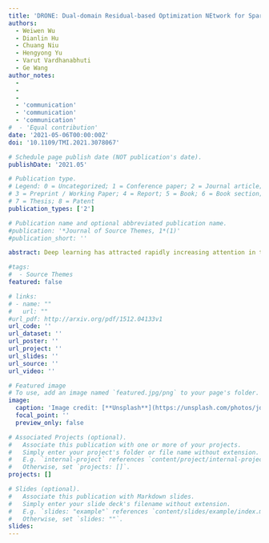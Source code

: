 ```yaml
---
title: 'DRONE: Dual-domain Residual-based Optimization NEtwork for Sparse-view CT Reconstruction'
authors:
  - Weiwen Wu
  - Dianlin Hu
  - Chuang Niu
  - Hengyong Yu
  - Varut Vardhanabhuti
  - Ge Wang
author_notes:
  - 
  - 
  - 
  - 'communication'
  - 'communication'
  - 'communication'
#  - 'Equal contribution'
date: '2021-05-06T00:00:00Z'
doi: '10.1109/TMI.2021.3078067'

# Schedule page publish date (NOT publication's date).
publishDate: '2021.05'

# Publication type.
# Legend: 0 = Uncategorized; 1 = Conference paper; 2 = Journal article;
# 3 = Preprint / Working Paper; 4 = Report; 5 = Book; 6 = Book section;
# 7 = Thesis; 8 = Patent
publication_types: ['2']

# Publication name and optional abbreviated publication name.
#publication: '*Journal of Source Themes, 1*(1)'
#publication_short: ''

abstract: Deep learning has attracted rapidly increasing attention in the field of tomographic image reconstruction, especially for CT, MRI, PET/SPECT, ultrasound and optical imaging. Among various topics, sparse-view CT remains a challenge which targets a decent image reconstruction from very few projections. To address this challenge, in this article we propose a Dual-domain Residual-based Optimization NEtwork (DRONE). DRONE consists of three modules respectively for embedding, refinement, and awareness. In the embedding module, a sparse sinogram is first extended. Then, sparse-view artifacts are effectively suppressed in the image domain. After that, the refinement module recovers image details in the residual data and image domains synergistically. Finally, the results from the embedding and refinement modules in the data and image domains are regularized for optimized image quality in the awareness module, which ensures the consistency between measurements and images with the kernel awareness of compressed sensing. The DRONE network is trained, validated, and tested on preclinical and clinical datasets, demonstrating its merits in edge preservation, feature recovery, and reconstruction accuracy.

#tags:
#  - Source Themes
featured: false

# links:
# - name: ""
#   url: ""
#url_pdf: http://arxiv.org/pdf/1512.04133v1
url_code: ''
url_dataset: ''
url_poster: ''
url_project: ''
url_slides: ''
url_source: ''
url_video: ''

# Featured image
# To use, add an image named `featured.jpg/png` to your page's folder.
image:
  caption: 'Image credit: [**Unsplash**](https://unsplash.com/photos/jdD8gXaTZsc)'
  focal_point: ''
  preview_only: false

# Associated Projects (optional).
#   Associate this publication with one or more of your projects.
#   Simply enter your project's folder or file name without extension.
#   E.g. `internal-project` references `content/project/internal-project/index.md`.
#   Otherwise, set `projects: []`.
projects: []

# Slides (optional).
#   Associate this publication with Markdown slides.
#   Simply enter your slide deck's filename without extension.
#   E.g. `slides: "example"` references `content/slides/example/index.md`.
#   Otherwise, set `slides: ""`.
slides:
---
```


